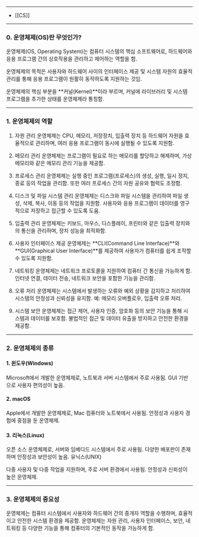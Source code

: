 
---
- [[CS]]
---


### 0. 운영체제(OS)란 무엇인가?
운영체제(OS, Operating System)는 컴퓨터 시스템의 핵심 소프트웨어로, 하드웨어와 응용 프로그램 간의 상호작용을 관리하고 제어하는 역할을 함.

운영체제의 목적은 사용자와 하드웨어 사이의 인터페이스 제공 및 시스템 자원의 효율적 관리를 통해 응용 프로그램이 원활히 동작하도록 지원하는 것임.

운영체제의 핵심 부분을 **커널(Kernel)**이라 부르며, 커널에 라이브러리 및 시스템 프로그램을 추가한 상태를 운영체제라 통칭함.

---

### 1. 운영체제의 역할

1. 자원 관리
운영체제는 CPU, 메모리, 저장장치, 입출력 장치 등 하드웨어 자원을 효율적으로 관리하며, 여러 응용 프로그램이 동시에 실행될 수 있도록 지원함.

2. 메모리 관리
운영체제는 프로그램이 필요로 하는 메모리를 할당하고 해제하며, 가상 메모리와 같은 메모리 관리 기능을 제공함.

3. 프로세스 관리
운영체제는 실행 중인 프로그램(프로세스)의 생성, 실행, 일시 정지, 종료 등의 작업을 관리함. 또한 여러 프로세스 간의 자원 공유와 협력도 조정함.

4. 디스크 및 파일 시스템 관리
운영체제는 디스크와 파일 시스템을 관리하여 파일 생성, 삭제, 복사, 이동 등의 작업을 지원함. 사용자와 응용 프로그램이 데이터를 영구적으로 저장하고 접근할 수 있도록 도움.

5. 입출력 관리
운영체제는 키보드, 마우스, 디스플레이, 프린터와 같은 입출력 장치와의 통신을 관리하며, 장치 성능을 최적화함.

6. 사용자 인터페이스 제공
운영체제는 **CLI(Command Line Interface)**와 **GUI(Graphical User Interface)**를 제공하여 사용자가 컴퓨터를 쉽게 조작할 수 있도록 지원함.

7. 네트워킹
운영체제는 네트워크 프로토콜을 지원하여 컴퓨터 간 통신을 가능하게 함. 인터넷 연결, 데이터 전송, 네트워크 보안을 포함한 기능을 관리함.

8. 오류 처리
운영체제는 시스템에서 발생하는 오류와 예외 상황을 감지하고 처리하여 시스템의 안정성과 신뢰성을 유지함. 예: 메모리 오버플로우, 입출력 오류 처리.

9. 시스템 보안
운영체제는 접근 제어, 사용자 인증, 암호화 등의 보안 기능을 통해 시스템과 데이터를 보호함. 불법적인 접근 및 데이터 유출을 방지하고 안전한 환경을 제공함.

---

### 2. 운영체제의 종류

#### 1. 윈도우(Windows)

Microsoft에서 개발한 운영체제로, 노트북과 서버 시스템에서 주로 사용됨.
GUI 기반으로 사용자 편의성이 높음.

#### 2. macOS

Apple에서 개발한 운영체제로, Mac 컴퓨터와 노트북에서 사용됨.
안정성과 사용자 경험에 중점을 둔 운영체제.

#### 3. 리눅스(Linux)

오픈 소스 운영체제로, 서버와 임베디드 시스템에서 주로 사용됨.
다양한 배포판이 존재하며 안정성과 보안성이 높음.
유닉스(UNIX)

다중 사용자 및 다중 작업을 지원하며, 주로 서버 환경에서 사용됨.
안정성과 신뢰성이 높은 운영체제.

---

### 3. 운영체제의 중요성
운영체제는 컴퓨터 시스템에서 사용자와 하드웨어 간의 중개자 역할을 수행하며, 효율적이고 안전한 시스템 환경을 제공함.
운영체제는 자원 관리, 사용자 인터페이스, 보안, 네트워킹 등 다양한 기능을 통해 컴퓨터의 기본적인 동작을 가능하게 함.